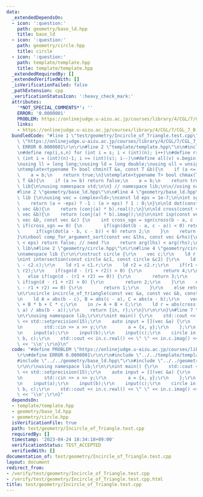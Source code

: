 ```yaml
---
data:
  _extendedDependsOn:
  - icon: ':question:'
    path: geometry/base_ld.hpp
    title: base_ld
  - icon: ':question:'
    path: geometry/circle.hpp
    title: circle
  - icon: ':question:'
    path: template/template.hpp
    title: template/template.hpp
  _extendedRequiredBy: []
  _extendedVerifiedWith: []
  _isVerificationFailed: false
  _pathExtension: cpp
  _verificationStatusIcon: ':heavy_check_mark:'
  attributes:
    '*NOT_SPECIAL_COMMENTS*': ''
    ERROR: '0.0000001'
    PROBLEM: https://onlinejudge.u-aizu.ac.jp/courses/library/4/CGL/7/CGL_7_B
    links:
    - https://onlinejudge.u-aizu.ac.jp/courses/library/4/CGL/7/CGL_7_B
  bundledCode: "#line 1 \"test/geometry/Incircle_of_Triangle.test.cpp\"\n#define PROBLEM\
    \ \"https://onlinejudge.u-aizu.ac.jp/courses/library/4/CGL/7/CGL_7_B\"\r\n#define\
    \ ERROR 0.0000001\r\n\r\n#line 2 \"template/template.hpp\"\n\n#include<bits/stdc++.h>\n\
    \n#define rep(i,s,n) for (int i = s; i < (int)(n); i++)\n#define rrep(i,s,n) for\
    \ (int i = (int)(n)-1; i >= (int)(s); i--)\n#define all(v) v.begin(),v.end()\n\
    \nusing ll = long long;\nusing ld = long double;\nusing ull = unsigned long long;\n\
    \ntemplate<typename T> bool chmin(T &a, const T &b){\n    if (a <= b) return false;\n\
    \    a = b;\n    return true;\n}\ntemplate<typename T> bool chmax(T &a, const\
    \ T &b){\n    if (a >= b) return false;\n    a = b;\n    return true;\n}\n\nnamespace\
    \ lib{\n\nusing namespace std;\n\n} // namespace lib;\n\n//using namespace lib;\n\
    #line 2 \"geometry/base_ld.hpp\"\n\n#line 4 \"geometry/base_ld.hpp\"\n\nnamespace\
    \ lib {\n\nusing vec = complex<ld>;\nconst ld eps = 1e-7;\n\nint sgn(ld a) {\n\
    \    return (a < -eps) ? -1 : (a > eps) ? 1 : 0;\n}\n\nld dot(const vec &a, const\
    \ vec &b){\n    return (conj(a) * b).real();\n}\n\nld cross(const vec &a, const\
    \ vec &b){\n    return (conj(a) * b).imag();\n}\n\nint isp(const vec &a, const\
    \ vec &b, const vec &c) {\n    int cross_sgn = sgn(cross(b - a, c - a));\n   \
    \ if(cross_sgn == 0) {\n        if(sgn(dot(b - a, c - a)) < 0) return -2;\n  \
    \      if(sgn(dot(a - b, c - b)) < 0) return 2;\n    }\n    return cross_sgn;\n\
    }\n\nbool comp_for_argument_sort(const vec &lhs, const vec &rhs){\n    //if (abs(arg(lhs)-arg(rhs))\
    \ < eps) return false; // need ?\n    return arg(lhs) < arg(rhs);\n}\n\n} // namespace\
    \ lib\n#line 2 \"geometry/circle.hpp\"\n\r\n#line 4 \"geometry/circle.hpp\"\n\r\
    \nnamespace lib {\r\n\r\nstruct circle {\r\n    vec c;\r\n    ld r;\r\n};\r\n\r\
    \nint intersection(const circle &c1, const circle &c2) {\r\n    ld d = abs(c1.c\
    \ - c2.c);\r\n    ld r1 = c1.r;\r\n    ld r2 = c2.r;\r\n    if(r1 < r2) std::swap(r1,\
    \ r2);\r\n    if(sgn(d - (r1 + r2)) > 0) {\r\n        return 4;\r\n    }\r\n \
    \   else if(sgn(d - (r1 + r2) == 0)) {\r\n        return 3;\r\n    }\r\n    else\
    \ if(sgn(d - r1 + r2) > 0) {\r\n        return 2;\r\n    }\r\n    else if(sgn(d\
    \ - r1 + r2) == 0) {\r\n        return 1;\r\n    }\r\n    else return 0;\r\n}\r\
    \n\r\ncircle incircle_of_triangle(const vec &a, const vec &b, const vec &c) {\r\
    \n    ld A = abs(b - c), B = abs(c - a), C = abs(a - b);\r\n    vec in = A * a\
    \ + B * b + C * c;\r\n    in /= A + B + C;\r\n    ld r = abs(cross(in - a, b -\
    \ a) / abs(b - a));\r\n    return {in, r};\r\n}\r\n\r\n}\n#line 7 \"test/geometry/Incircle_of_Triangle.test.cpp\"\
    \n\r\nusing namespace lib;\r\n\r\nint main() {\r\n    std::cout << std::fixed\
    \ << std::setprecision(15);\r\n    auto input = [](vec &a) {\r\n        ld x,y;\r\
    \n        std::cin >> x >> y;\r\n        a = {x, y};\r\n    };\r\n    vec a,b,c;\r\
    \n    input(a);\r\n    input(b);\r\n    input(c);\r\n    circle in = incircle_of_triangle(a,\
    \ b, c);\r\n    std::cout << in.c.real() << \" \" << in.c.imag() << \" \" << in.r\
    \ << '\\n';\r\n}\n"
  code: "#define PROBLEM \"https://onlinejudge.u-aizu.ac.jp/courses/library/4/CGL/7/CGL_7_B\"\
    \r\n#define ERROR 0.0000001\r\n\r\n#include \"../../template/template.hpp\"\r\n\
    #include \"../../geometry/base_ld.hpp\"\r\n#include \"../../geometry/circle.hpp\"\
    \r\n\r\nusing namespace lib;\r\n\r\nint main() {\r\n    std::cout << std::fixed\
    \ << std::setprecision(15);\r\n    auto input = [](vec &a) {\r\n        ld x,y;\r\
    \n        std::cin >> x >> y;\r\n        a = {x, y};\r\n    };\r\n    vec a,b,c;\r\
    \n    input(a);\r\n    input(b);\r\n    input(c);\r\n    circle in = incircle_of_triangle(a,\
    \ b, c);\r\n    std::cout << in.c.real() << \" \" << in.c.imag() << \" \" << in.r\
    \ << '\\n';\r\n}"
  dependsOn:
  - template/template.hpp
  - geometry/base_ld.hpp
  - geometry/circle.hpp
  isVerificationFile: true
  path: test/geometry/Incircle_of_Triangle.test.cpp
  requiredBy: []
  timestamp: '2023-04-24 18:34:18+09:00'
  verificationStatus: TEST_ACCEPTED
  verifiedWith: []
documentation_of: test/geometry/Incircle_of_Triangle.test.cpp
layout: document
redirect_from:
- /verify/test/geometry/Incircle_of_Triangle.test.cpp
- /verify/test/geometry/Incircle_of_Triangle.test.cpp.html
title: test/geometry/Incircle_of_Triangle.test.cpp
---
```

